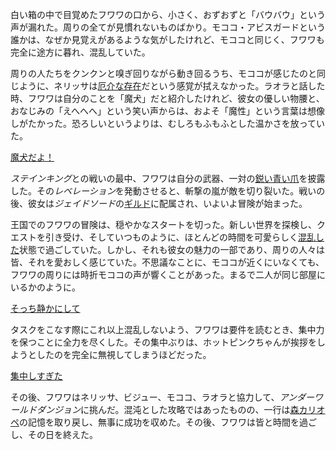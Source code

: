 <!-- title: フワワ・アビスガード -->
<!-- status: 生存 -->

白い箱の中で目覚めたフワワの口から、小さく、おずおずと「バウバウ」という声が漏れた。周りの全てが見慣れないものばかり。モココ・アビスガードという誰かは、なぜか見覚えがあるような気がしたけれど、モココと同じく、フワワも完全に途方に暮れ、混乱していた。

周りの人たちをクンクンと嗅ぎ回りながら動き回るうち、モココが感じたのと同じように、ネリッサは[厄介な存在](https://www.youtube.com/live/3s_pVYBEax0?feature=shared&t=572)だという感覚が拭えなかった。ラオラと話した時、フワワは自分のことを「魔犬」だと紹介したけれど、彼女の優しい物腰と、おなじみの「えへへへ」という笑い声からは、およそ「魔性」という言葉は想像しがたかった。恐ろしいというよりは、むしろもふもふとした温かさを放っていた。

[魔犬だよ！](#embed:https://www.youtube.com/live/3s_pVYBEax0?feature=shared&t=871)

*ステインキング*との戦いの最中、フワワは自分の武器、一対の[鋭い青い爪](https://www.youtube.com/live/3s_pVYBEax0?feature=shared&t=3181)を披露した。その*レベレーション*を発動させると、斬撃の嵐が敵を切り裂いた。戦いの後、彼女は*ジェイドソード*の[ギルド](https://www.youtube.com/live/3s_pVYBEax0?feature=shared&t=3471)に配属され、いよいよ冒険が始まった。

王国でのフワワの冒険は、穏やかなスタートを切った。新しい世界を探検し、クエストを引き受け、そしていつものように、ほとんどの時間を可愛らしく[混乱した](https://www.youtube.com/live/3s_pVYBEax0?feature=shared&t=4981)状態で過ごしていた。しかし、それも彼女の魅力の一部であり、周りの人々は皆、それを愛おしく感じていた。不思議なことに、モココが近くにいなくても、フワワの周りには時折モココの声が響くことがあった。まるで二人が同じ部屋にいるかのように。

[そっち静かにして](#embed:https://www.youtube.com/live/3s_pVYBEax0?feature=shared&t=4778)

タスクをこなす際にこれ以上混乱しないよう、フワワは要件を読むとき、集中力を保つことに全力を尽くした。その集中ぶりは、ホットピンクちゃんが挨拶をしようとしたのを完全に無視してしまうほどだった。

[集中しすぎた](#embed:https://www.youtube.com/live/3s_pVYBEax0?t=5438)

その後、フワワはネリッサ、ビジュー、モココ、ラオラと協力して、*アンダーワールドダンジョン*に挑んだ。混沌とした攻略ではあったものの、一行は[森カリオペ](https://www.youtube.com/live/uIHK81QMI24?feature=shared&t=3462)の記憶を取り戻し、無事に成功を収めた。その後、フワワは皆と時間を過ごし、その日を終えた。
